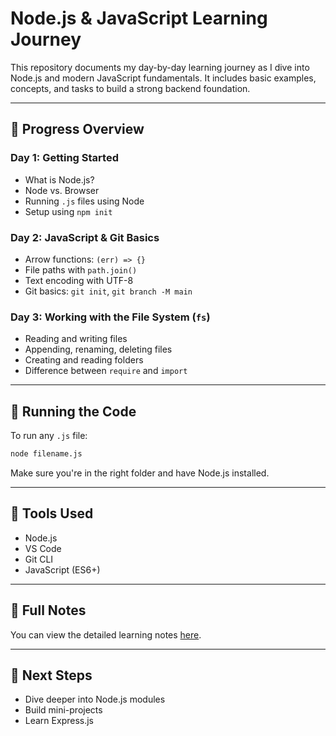 # Node.js & JavaScript Learning Journey

This repository documents my day-by-day learning journey as I dive into Node.js and modern JavaScript fundamentals. It includes basic examples, concepts, and tasks to build a strong backend foundation.

---

## 📅 Progress Overview

### Day 1: Getting Started
- What is Node.js?
- Node vs. Browser
- Running `.js` files using Node
- Setup using `npm init`

### Day 2: JavaScript & Git Basics
- Arrow functions: `(err) => {}`
- File paths with `path.join()`
- Text encoding with UTF-8
- Git basics: `git init`, `git branch -M main`

### Day 3: Working with the File System (`fs`)
- Reading and writing files
- Appending, renaming, deleting files
- Creating and reading folders
- Difference between `require` and `import`

---

## 🧪 Running the Code

To run any `.js` file:

```bash
node filename.js
```

Make sure you're in the right folder and have Node.js installed.

---

## 🧰 Tools Used
- Node.js
- VS Code
- Git CLI
- JavaScript (ES6+)

---

## 📓 Full Notes
You can view the detailed learning notes [here](https://github.com/ASH367/js-Nodejs-Learning/blob/main/Notes.pdf).

---

## 🚀 Next Steps
- Dive deeper into Node.js modules
- Build mini-projects
- Learn Express.js